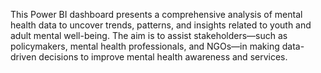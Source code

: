This Power BI dashboard presents a comprehensive analysis of mental health data to uncover trends, patterns, and insights related to youth and adult mental well-being. The aim is to assist stakeholders—such as policymakers, mental health professionals, and NGOs—in making data-driven decisions to improve mental health awareness and services.
